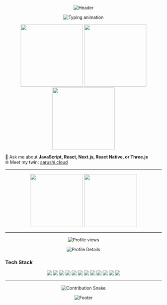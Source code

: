 <p align="center">
  <img src="https://capsule-render.vercel.app/api?type=waving&color=0:0a192f,100:112240&height=200&section=header&text=Aarushi%20Daksh&fontSize=40&fontColor=ffffff&animation=fadeIn&fontAlignY=35" alt="Header" />
</p>

<p align="center">
  <img src="https://readme-typing-svg.herokuapp.com?font=Fira+Code&size=24&duration=3000&pause=1000&color=64ffda&center=true&vCenter=true&width=700&lines=Hi+There!+👋;I'm+Aarushi;Full+Stack+Developer" alt="Typing animation" />
</p>

<!-- <p align="center">
  <img width="438" height="343" alt="image" src="https://github.com/user-attachments/assets/cb9ca289-dd12-4d46-b5ba-034652cee1ab" />
</p> -->



<div align="center">
  <img src="https://user-images.githubusercontent.com/74038190/213866269-5d00981c-7c98-46d7-8a8e-16f462f15227.gif" width="200" />
  <img src="https://user-images.githubusercontent.com/74038190/213866269-5d00981c-7c98-46d7-8a8e-16f462f15227.gif" width="200" />
  <img src="https://user-images.githubusercontent.com/74038190/213866269-5d00981c-7c98-46d7-8a8e-16f462f15227.gif" width="200" />
</div>

💬 Ask me about **JavaScript, React, Next.js, React Native, or Three.js**  
🌐 Meet my twin: [aarushi.cloud](https://www.aarushi.cloud/)

---

<p align="center">
  <img src="https://github-readme-stats.vercel.app/api?username=AarushiDaksh&show_icons=true&theme=tokyonight&count_private=true" height="170" />
  <img src="https://github-readme-stats.vercel.app/api/top-langs/?username=AarushiDaksh&layout=compact&theme=tokyonight" height="170" />
</p>

---

<p align="center">
  <img src="https://komarev.com/ghpvc/?username=AarushiDaksh&label=Profile%20Views&color=0a192f&style=for-the-badge" alt="Profile views" />
</p>

<p align="center">
  <img src="https://github-profile-summary-cards.vercel.app/api/cards/profile-details?username=AarushiDaksh&theme=tokyonight" alt="Profile Details" />
</p>



### Tech Stack
<p align="center">
  <img src="https://img.shields.io/badge/JavaScript-F7DF1E?style=flat&logo=javascript&logoColor=000" />
  <img src="https://img.shields.io/badge/TypeScript-3178C6?style=flat&logo=typescript&logoColor=white" />
  <img src="https://img.shields.io/badge/React-20232A?style=flat&logo=react&logoColor=61DAFB" />
  <img src="https://img.shields.io/badge/Next.js-000000?style=flat&logo=nextdotjs&logoColor=white" />
  <img src="https://img.shields.io/badge/React_Native-20232A?style=flat&logo=react&logoColor=61DAFB" />
  <img src="https://img.shields.io/badge/Three.js-000000?style=flat&logo=three.js&logoColor=white" />
  <img src="https://img.shields.io/badge/Tailwind-06B6D4?style=flat&logo=tailwindcss&logoColor=white" />
  <img src="https://img.shields.io/badge/Bootstrap-7952B3?style=flat&logo=bootstrap&logoColor=white" />
  <img src="https://img.shields.io/badge/Node.js-339933?style=flat&logo=node.js&logoColor=white" />
  <img src="https://img.shields.io/badge/Express-000000?style=flat&logo=express&logoColor=white" />
  <img src="https://img.shields.io/badge/MongoDB-47A248?style=flat&logo=mongodb&logoColor=white" />
  <img src="https://img.shields.io/badge/Docker-2496ED?style=flat&logo=docker&logoColor=white" />
</p>


---

<p align="center">
  <img src="https://raw.githubusercontent.com/AarushiDaksh/AarushiDaksh/output/snake-blue-dark.svg" alt="Contribution Snake" />
</p>



<p align="center">
  <img src="https://capsule-render.vercel.app/api?type=waving&color=0:112240,100:0a192f&height=120&section=footer" alt="Footer" />
</p>
